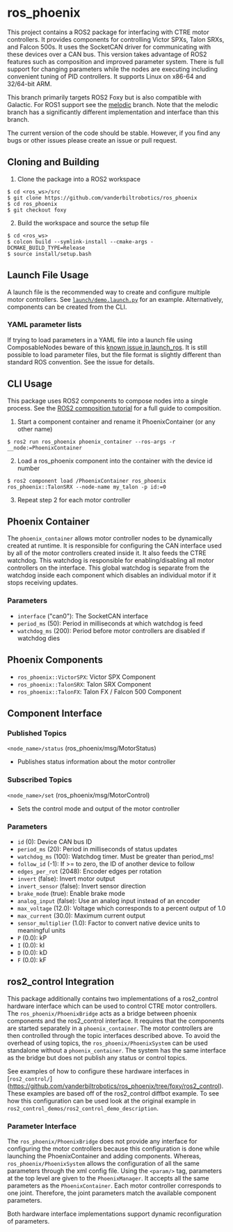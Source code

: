 # ros_phoenix
This project contains a ROS2 package for interfacing with CTRE motor controllers. It provides components for controlling Victor SPXs, Talon SRXs, and Falcon 500s. It uses the SocketCAN driver for communicating with these devices over a CAN bus. This version takes advantage of ROS2 features such as composition and improved parameter system. There is full support for changing parameters while the nodes are executing including convenient tuning of PID controllers. It supports Linux on x86-64 and 32/64-bit ARM.

This branch primarily targets ROS2 Foxy but is also compatible with Galactic. For ROS1 support see the [melodic](https://github.com/vanderbiltrobotics/ros_phoenix/tree/melodic) branch. Note that the melodic branch has a significantly different implementation and interface than this branch.

The current version of the code should be stable. However, if you find any bugs or other issues please create an issue or pull request.

## Cloning and Building
1. Clone the package into a ROS2 workspace
```
$ cd <ros_ws>/src
$ git clone https://github.com/vanderbiltrobotics/ros_phoenix
$ cd ros_phoenix
$ git checkout foxy
```
2. Build the workspace and source the setup file
```
$ cd <ros_ws>
$ colcon build --symlink-install --cmake-args -DCMAKE_BUILD_TYPE=Release
$ source install/setup.bash
```

## Launch File Usage
A launch file is the recommended way to create and configure multiple motor controllers. See [`launch/demo.launch.py`](https://github.com/vanderbiltrobotics/ros_phoenix/blob/foxy/launch/demo.launch.py) for an example. Alternatively, components can be created from the CLI.

### YAML parameter lists
If trying to load parameters in a YAML file into a launch file using ComposableNodes beware of this [known issue in launch_ros](https://github.com/ros2/launch_ros/issues/156). It is still possible to load parameter files, but the file format is slightly different than standard ROS convention. See the issue for details.

## CLI Usage
This package uses ROS2 components to compose nodes into a single process. See the [ROS2 composition tutorial](https://index.ros.org/doc/ros2/Tutorials/Composition/) for a full guide to composition.

1. Start a component container and rename it PhoenixContainer (or any other name)
```
$ ros2 run ros_phoenix phoenix_container --ros-args -r __node:=PhoenixContainer
```
2. Load a ros_phoenix component into the container with the device id number
```
$ ros2 component load /PhoenixContainer ros_phoenix ros_phoenix::TalonSRX --node-name my_talon -p id:=0
```
3. Repeat step 2 for each motor controller

## Phoenix Container
The `phoenix_container` allows motor controller nodes to be dynamically created at runtime. It is responsible for configuring the CAN interface used by all of the motor controllers created inside it. It also feeds the CTRE watchdog. This watchdog is responsible for enabling/disabling all motor controllers on the interface. This global watchdog is separate from the watchdog inside each component which disables an individual motor if it stops receiving updates.

### Parameters
- `interface` ("can0"): The SocketCAN interface
- `period_ms` (50): Period in milliseconds at which watchdog is feed
- `watchdog_ms` (200): Period before motor controllers are disabled if watchdog dies

## Phoenix Components
- `ros_phoenix::VictorSPX`: Victor SPX Component
- `ros_phoenix::TalonSRX`: Talon SRX Component
- `ros_phoenix::TalonFX`: Talon FX / Falcon 500 Component

## Component Interface
### Published Topics
`<node_name>/status` (ros_phoenix/msg/MotorStatus)
- Publishes status information about the motor controller

### Subscribed Topics
`<node_name>/set` (ros_phoenix/msg/MotorControl)
- Sets the control mode and output of the motor controller

### Parameters
- `id` (0): Device CAN bus ID
- `period_ms` (20): Period in milliseconds of status updates
- `watchdog_ms` (100): Watchdog timer. Must be greater than period_ms!
- `follow_id` (-1): If >= to zero, the ID of another device to follow
- `edges_per_rot` (2048): Encoder edges per rotation
- `invert` (false): Invert motor output
- `invert_sensor` (false): Invert sensor direction
- `brake_mode` (true): Enable brake mode
- `analog_input` (false): Use an analog input instead of an encoder
- `max_voltage` (12.0): Voltage which corresponds to a percent output of 1.0
- `max_current` (30.0): Maximum current output
- `sensor_multiplier` (1.0): Factor to convert native device units to meaningful units
- `P` (0.0): kP
- `I` (0.0): kI
- `D` (0.0): kD
- `F` (0.0): kF

## ros2_control Integration
This package additionally contains two implementations of a ros2_control hardware interface
which can be used to control CTRE motor controllers. The `ros_phoenix/PhoenixBridge` acts as
a bridge between phoenix components and the ros2_control interface. It requires that the
components are started separately in a `phoenix_container`. The motor controllers are then
controlled through the topic interfaces described above. To avoid the overhead of using
topics, the `ros_phoenix/PhoenixSystem` can be used standalone without a `phoenix_container`.
The system has the same interface as the bridge but does not publish any status or control
topics.

See examples of how to configure these hardware interfaces in [`ros2_control/`]
(https://github.com/vanderbiltrobotics/ros_phoenix/tree/foxy/ros2_control). These examples
are based off of the ros2_control diffbot example. To see how this configuration can be used
look at the original example in `ros2_control_demos/ros2_control_demo_description`.

### Parameter Interface
The `ros_phoenix/PhoenixBridge` does not provide any interface for configuring the motor
controllers because this configuration is done while launching the PhoenixContainer and
adding components. Whereas, `ros_phoenix/PhoenixSystem` allows the configuration of all
the same parameters through the xml config file. Using the `<param/>` tag, parameters
at the top level are given to the `PhoenixManager`. It accepts all the same parameters
as the `PhoenixContainer`. Each motor controller corresponds to one joint. Therefore,
the joint parameters match the available component parameters.

Both hardware interface implementations support dynamic reconfiguration of parameters.